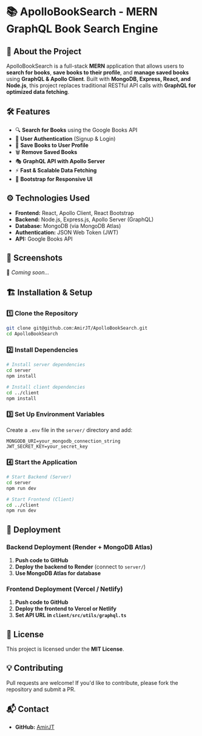 # 📚 ApolloBookSearch - MERN GraphQL Book Search Engine

## 🚀 About the Project
ApolloBookSearch is a full-stack **MERN** application that allows users to **search for books**, **save books to their profile**, and **manage saved books** using **GraphQL & Apollo Client**. Built with **MongoDB, Express, React, and Node.js**, this project replaces traditional RESTful API calls with **GraphQL for optimized data fetching**.

## 🛠️ Features
- 🔍 **Search for Books** using the Google Books API
- 🔐 **User Authentication** (Signup & Login)
- 💾 **Save Books to User Profile**
- 🗑️ **Remove Saved Books**
- 🎭 **GraphQL API with Apollo Server**
- ⚡ **Fast & Scalable Data Fetching**
- 🎨 **Bootstrap for Responsive UI**

## ⚙️ Technologies Used
- **Frontend:** React, Apollo Client, React Bootstrap
- **Backend:** Node.js, Express.js, Apollo Server (GraphQL)
- **Database:** MongoDB (via MongoDB Atlas)
- **Authentication:** JSON Web Token (JWT)
- **API:** Google Books API

## 📸 Screenshots
🚀 *Coming soon...*

## 🏗️ Installation & Setup
### **1️⃣ Clone the Repository**
```bash
git clone git@github.com:AmirJT/ApolloBookSearch.git
cd ApolloBookSearch
```

### **2️⃣ Install Dependencies**
```bash
# Install server dependencies
cd server
npm install

# Install client dependencies
cd ../client
npm install
```

### **3️⃣ Set Up Environment Variables**
Create a `.env` file in the `server/` directory and add:
```
MONGODB_URI=your_mongodb_connection_string
JWT_SECRET_KEY=your_secret_key
```

### **4️⃣ Start the Application**
```bash
# Start Backend (Server)
cd server
npm run dev

# Start Frontend (Client)
cd ../client
npm run dev
```

## 🚀 Deployment
### **Backend Deployment** (Render + MongoDB Atlas)
1. **Push code to GitHub**
2. **Deploy the backend to Render** (connect to `server/`)
3. **Use MongoDB Atlas for database**

### **Frontend Deployment** (Vercel / Netlify)
1. **Push code to GitHub**
2. **Deploy the frontend to Vercel or Netlify**
3. **Set API URL in `client/src/utils/graphql.ts`**

## 📝 License
This project is licensed under the **MIT License**.

## 💡 Contributing
Pull requests are welcome! If you'd like to contribute, please fork the repository and submit a PR.

## 📬 Contact
- **GitHub:** [AmirJT](https://github.com/AmirJT)



